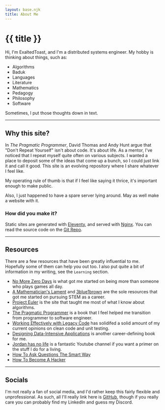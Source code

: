 ```yaml
---
layout: base.njk
title: About Me
---
```

# {{ title }}

Hi, I'm ExaltedToast,
and I'm a distributed systems engineer.
My hobby is thinking about things, such as:

* Algorithms
* Baduk
* Languages
* Literature
* Mathematics
* Pedagogy
* Philosophy
* Software

Sometimes, I put those thoughts down in text.

---

## Why this site?

In _The Pragmatic Programmer_,
David Thomas and Andy Hunt argue that "Don't Repeat Yourself" isn't about code.
It's about life.
As a mentor,
I've noticed that I repeat myself quite often on various subjects.
I wanted a place to deposit some of the ideas that come up a bunch,
so I could just link it and call it good.
This site is an evolving repository where I share whatever I feel like.

My operating rule of thumb is that if I feel like saying it thrice,
it's important enough to make public.

Also, I just happened to have a spare server lying around.
May as well make a website with it.

### How did you make it?

Static sites are generated with [Eleventy](https://www.11ty.dev/),
and served with [Nginx](https://www.nginx.com/).
You can read the source code on the [Git Repo](https://github.com/Swiddis/etoast-site).

---

## Resources

There are a few resources that have been greatly influential to me.
Hopefully some of them can help you out too.
I also put quite a bit of information in my writing,
see the `Learning` section.

* [No More Zero Days](https://www.reddit.com/r/NonZeroDay/comments/1qbxvz) is what got me started on being more than someone who plays games all day.
* [A Mathematician's Lament](https://www.maa.org/external_archive/devlin/LockhartsLament.pdf) and [3blue1brown](https://www.youtube.com/c/3blue1brown) are the sole resources that got me started on pursuing STEM as a career.
* [Project Euler](https://projecteuler.net/) is the site that taught me most of what I know about algorithms.
* [The Pragmatic Programmer](https://pragprog.com/titles/tpp20/) is a book that I feel helped me transition from programmer to software engineer.
* [Working Effectively with Legacy Code](https://www.amazon.com/Working-Effectively-Legacy-Michael-Feathers/dp/0131177052) has solidifed a solid amount of my current opinions on clean code and unit testing.
* [Designing Data-Intensive Applications](https://dataintensive.net/) is another career-defining book for me.
* [Jordan has no life](https://www.youtube.com/channel/UCbvDQKzAJ5GwCjTrv4FWkxg) is a fantastic Youtube channel if you want a primer on the stuff I do for a living.
* [How To Ask Questions The Smart Way](http://www.catb.org/~esr/faqs/smart-questions.html)
* [How To Become A Hacker](http://www.catb.org/~esr/faqs/hacker-howto.html)

---

## Socials

I'm not really a fan of social media,
and I'd rather keep this fairly flexible and unprofessional.
As such, all I'll really link here is [GitHub](https://github.com/Swiddis),
though if you really care you can probably find my LinkedIn and guess my Discord.
